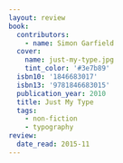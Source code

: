 ```yaml
---
layout: review
book:
  contributors:
    - name: Simon Garfield
  cover:
    name: just-my-type.jpg
    tint_color: '#3e7b89'
  isbn10: '1846683017'
  isbn13: '9781846683015'
  publication_year: 2010
  title: Just My Type
  tags:
    - non-fiction
    - typography
review:
  date_read: 2015-11
---
```


